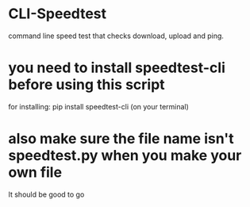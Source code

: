# CLI-Speedtest
command line speed test that checks download, upload and ping.
# you need to install speedtest-cli before using this script
for installing: 
pip install speedtest-cli (on your terminal) 
# also make sure the file name isn't speedtest.py when you make your own file 
It should be good to go 
